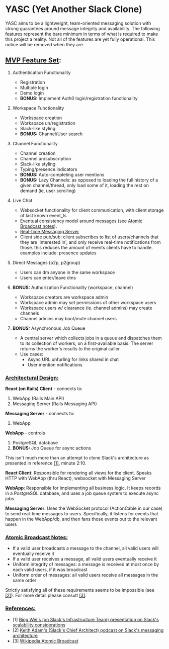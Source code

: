 # YASC (Yet Another Slack Clone)

YASC aims to be a lightweight, team-oriented messaging solution with strong guarantees around message integrity and availability. The following features represent the bare minimum in terms of what is required to make this project a reality. Not all of the features are yet fully operational. This notice will be removed when they are.

## <u>MVP Feature Set</u>:

1. Authentication Functionality
	- Registration
	- Multiple login
	- Demo login
	- __BONUS:__ Implement Auth0 login/registration functionality
  
2. Workspace Functionality
	- Workspace creation
	- Workspace un/registration
	- Slack-like styling
	- __BONUS:__ Channel/User search

3. Channel Functionality 
	- Channel creation
	- Channel un/subscription
	- Slack-like styling
	- Typing/presence indicators
	- __BONUS:__ Auto-completing user mentions
	- __BONUS:__ Lazy Channels: as opposed to loading the full history of a given channel/thread, only load some of it, loading the rest on demand (ie, user scrolling)

4. Live Chat
	- Websocket functionality for client communication, with client storage of last known event_ts
	- Eventual consistency model around messages (see [Atomic Broadcast notes](#atomic-broadcast-notes)).
	- [Real-time Messaging Server](#architectural-design)
	- Client side pub/sub: client subscribes to list of users/channels that they are 'interested in', and only receive real-time notifications from those. this reduces the amount of events clients have to handle. examples include: presence updates

5. Direct Messages (p2p, p2group)
	- Users can dm anyone in the same workspace
	- Users can enter/leave dms

6. __BONUS:__ Authorization Functionality (workspace, channel)
	- Workspace creators are workspace admin
	- Workspace admin may set permissions of other workspace users
	- Workspace users w/ clearance (ie. channel admins) may create channels
	- Channel admins may boot/mute channel users

7. __BONUS:__ Asynchronous Job Queue 
	- A central server which collects jobs in a queue and dispatches them to its collection of workers, on a first-available basis. The server returns the worker's results to the original caller.
	- Use cases:
		- Async URL unfurling for links shared in chat
		- User mention notifications

### <u>Architectural Design:</u>

**React (on Rails) Client** - connects to:
1. WebApp (Rails Main API)
2. Messaging Server (Rails Messaging API)

**Messaging Server** - connects to:
1. WebApp

**WebApp** - controls
1. PostgreSQL database
2. __BONUS:__ Job Queue for async actions

This isn't much more than an attempt to clone Slack's architecture as presented in reference [[1]](https://www.infoq.com/presentations/slack-scalability/), minute 2:10. 

**React Client**: Responsible for rendering all views for the client. Speaks HTTP with WebApp (thru React), websocket with Messaging Server

**WebApp**: Responsible for implementing all business logic. It keeps records in a PostgreSQL database, and uses a job queue system to execute async jobs.

**Messaging Server**: Uses the WebSocket protocol (ActionCable in our case) to send real-time messages to users. Specifically, it listens for events that happen in the WebApp/db, and then fans those events out to the relevant users

### <u>Atomic Broadcast Notes:</u>
- If a valid user broadcasts a message to the channel, all valid users will eventually receive it
- If a valid user receives a message, all valid users eventually receive it
- Uniform integrity of messages: a message is received at most once by each valid users, if it was broadcast
- Uniform order of messages: all valid users receive all messages in the same order

Strictly satisfying all of these requirements seems to be impossible (see [[2]](https://softwareengineeringdaily.com/wp-content/uploads/2018/11/SED722-Slack-Architecture-2.0.pdf)). For more detail please consult [[3]](https://en.wikipedia.org/wiki/Atomic_broadcast). 

### <u>References:</u>
- [1] [Bing Wei's (on Slack's Infrastructure Team) presentation on Slack's scalability considerations](https://www.infoq.com/presentations/slack-scalability/)
- [2] [Keith Adam's (Slack's Chief Architect) podcast on Slack's messaging architecture](https://softwareengineeringdaily.com/wp-content/uploads/2018/11/SED722-Slack-Architecture-2.0.pdf)
- [3] [Wikipedia Atomic Broadcast](https://en.wikipedia.org/wiki/Atomic_broadcast)